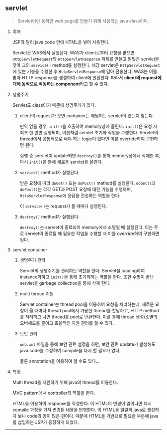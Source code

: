 ## servlet

> Servlet이란 동적인 web page를 만들기 위해 사용되는 java class이다.

1. 이해

   JSP와 달리 java code 안에 HTML을 넣어 사용한다.

   Servlet은 WAS에서 실행된다. WAS가 client로부터 요청을 받으면 `HttpServletRequest`와 `HttpServletResponse` 객체를 만들고 알맞은 servlet을 찾아 그의 `service()` method를 실행한다. 해당 servlet은 `HttpServletRequest`에 있는 기능을 수행한 후 `HttpServletResponse`에 담아 전송한다. WAS는 이를 받아 HTTP response를 생성하여 client에 반환한다. 따라서 **client의 request에 대해 동적으로 작동하는 component**라고 할 수 있다.

2. 생명주기

   Servlet도 class이기 때문에 생명주기가 있다.

   1. client의 request가 오면 container는 해당하는 servlet이 있는지 찾는다.

      만약 없을 경우, `init()`을 호출하여 memory상에 올린다. `init()`은 요청 시 최초 한 번만 실행되며, 이름처럼 servlet 초기화 작업을 수행한다. Servlet의 thread에서 공통적으로 써야 하는 logic이 있다면 이를 override하여 구현하면 된다.

      실행 중 servlet이 update되면 `destroy()`를 통해 memory상에서 삭제한 후, 다시 `init()`을 통해 새로운 servlet을 올린다.

   2. `service()` method가 실행된다.

      받은 요청에 따라 `doGet()` 또는 `doPost()` method를 실행한다. `doGet()`과 `doPost()`는 각각 GET과 POST 요청에 대한 기능을 수행하며, `HttpServletResponse`에 응답을 전송하는 역할을 한다.

      이 `service()`는 request가 올 때마다 실행된다.

   3. `destroy()` method가 실행된다.

      `destroy()`는 servlet이 종료되어 memory에서 소멸될 때 실행된다. 이는 주로 servlet이 종료될 때 필요한 작업을 수행할 때 이를 override하여 구현하면 된다.

3. servlet container

   1. 생명주기 관리

      Servlet의 생명주기를 관리하는 역할을 한다. Servlet을 loading하여 instance화하고 `init()`을 통해 초기화하는 역할을 한다. 또한 수명이 끝난 servlet을 garbage collection을 통해 삭제 한다.

   2. multi thread 지원

      Servlet container는 thread pool을 이용하여 요청을 처리하는데, 새로운 요청이 올 때마다 thread pool에서 가용한 thread를 할당하고,
      HTTP method를 처리하고 나면 thread를 pool로 반환한다. 이를 통해 thread 생성/소멸의 오버헤드를 줄이고 효율적인 자원 관리를 할 수 있다.

   3. 보안 관리

      `web.xml` 파일을 통해 보안 관련 설정을 하면, 보안 관련 update가 발생해도 java code를 수정하여 compile을 다시 할 필요가 없다.

      물론 annotation을 이용하여 할 수도 있다...

4. 특징

   Multi thread를 지원하기 위해 java의 thread를 이용한다.

   MVC pattern에서 controller의 역할을 한다.

   HTML을 이용하여 response를 작성한다. 이 HTML의 변경이 일어나면 다시 compile 과정을 거쳐 변경된 내용을 반영한다. 이 HTML을 일일히 java로 생성하다 보니 code의 양이 많은 편이다. 때문에 HTML을 기반으로 필요한 부분에 java를 삽입하는 JSP가 등장하게 되었다.

---
